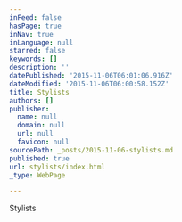 ```yaml
---
inFeed: false
hasPage: true
inNav: true
inLanguage: null
starred: false
keywords: []
description: ''
datePublished: '2015-11-06T06:01:06.916Z'
dateModified: '2015-11-06T06:00:58.152Z'
title: Stylists
authors: []
publisher:
  name: null
  domain: null
  url: null
  favicon: null
sourcePath: _posts/2015-11-06-stylists.md
published: true
url: stylists/index.html
_type: WebPage

---
```

Stylists